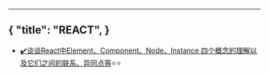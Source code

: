 
---
{
  "title": "REACT",
}
---

- [✔️谈谈React中Element、Component、Node、Instance 四个概念的理解以及它们之间的联系、异同点等](./react/element-component-instance-node)⭐⭐